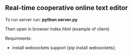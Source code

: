 ## Real-time cooperative online text editor

To run server run: **python server.py**

Then open in browser index.html (example of client)

Requirments:
 - install websockets support (pip install websockets);
